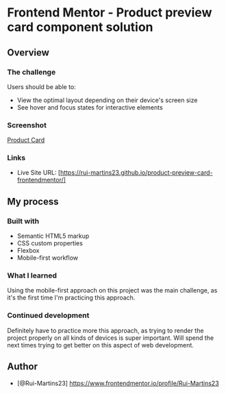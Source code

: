 # Frontend Mentor - Product preview card component solution

## Overview
### The challenge

Users should be able to:

- View the optimal layout depending on their device's screen size
- See hover and focus states for interactive elements

### Screenshot

[Product Card](image.png)

### Links

- Live Site URL: [https://rui-martins23.github.io/product-preview-card-frontendmentor/]

## My process
### Built with

- Semantic HTML5 markup
- CSS custom properties
- Flexbox
- Mobile-first workflow

### What I learned

Using the mobile-first approach on this project was the main challenge, as it's the first time I'm practicing this approach.

### Continued development

Definitely have to practice more this approach, as trying to render the project properly on all kinds of devices is super important.
Will spend the next times trying to get better on this aspect of web development.

## Author

- [@Rui-Martins23] https://www.frontendmentor.io/profile/Rui-Martins23
